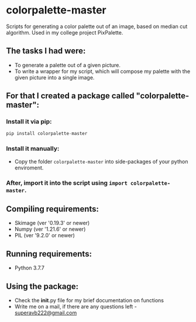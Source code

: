 # colorpalette-master
Scripts for generating a color palette out of an image, based on median cut algorithm. Used in my college project PixPalette.
## The tasks I had were: 
- To generate a palette out of a given picture.
- To write a wrapper for my script, which will compose my palette with the given picture into a single image.

## For that I created a package called "colorpalette-master":

### Install it via pip:
```python
pip install colorpalette-master
```
### Install it manually:
- Copy the folder `colorpalette-master` into side-packages of your python enviroment.
### After, import it into the script using `import colorpalette-master`.

## Compiling requirements:
- Skimage (ver '0.19.3' or newer)
- Numpy (ver '1.21.6' or newer)
- PIL (ver '9.2.0' or newer)

## Running requirements:
- Python 3.7.7

## Using the package:
- Check the __init__.py file for my brief documentation on functions
- Write me on a mail, if there are any questions left - superavb222@gmail.com
